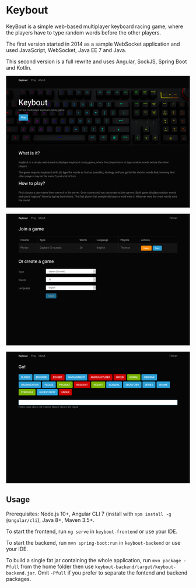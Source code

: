 # Keybout

KeyBout is a simple web-based multiplayer keyboard racing game, where the players
have to type random words before the other players.

The first version started in 2014 as a sample WebSocket application and used JavaScript,
WebSocket, Java EE 7 and Java.

This second version is a full rewrite and uses Angular, SockJS, Spring Boot and Kotlin.

![Home page](doc/keybout-1.png)

![Game creation](doc/keybout-2.png)

![Gameplay](doc/keybout-3.png)

## Usage

Prerequisites: Node.js 10+, Angular CLI 7 (install with `npm install -g @angular/cli`), Java 8+, Maven 3.5+.

To start the frontend, run `ng serve` in `keybout-frontend` or use your IDE.

To start the backend, run `mvn spring-boot:run` in `keybout-backend` or use your IDE.

To build a single fat jar containing the whole application, run `mvn package -Pfull` from the home folder
then use `keybout-backend/target/keybout-backend.jar`. Omit `-Pfull` if you prefer to separate the
fontend and backend packages.
